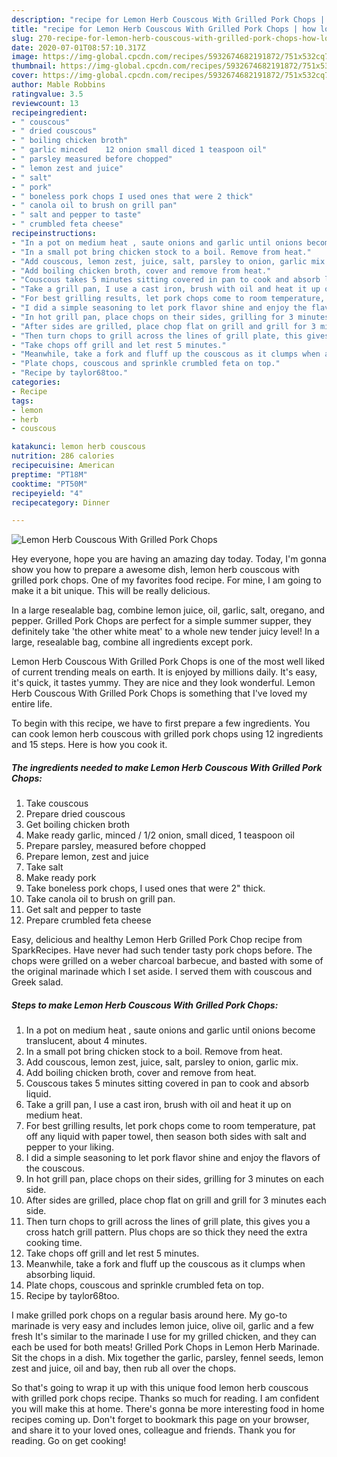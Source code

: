 ```yaml
---
description: "recipe for Lemon Herb Couscous With Grilled Pork Chops | how long to bake Lemon Herb Couscous With Grilled Pork Chops"
title: "recipe for Lemon Herb Couscous With Grilled Pork Chops | how long to bake Lemon Herb Couscous With Grilled Pork Chops"
slug: 270-recipe-for-lemon-herb-couscous-with-grilled-pork-chops-how-long-to-bake-lemon-herb-couscous-with-grilled-pork-chops
date: 2020-07-01T08:57:10.317Z
image: https://img-global.cpcdn.com/recipes/5932674682191872/751x532cq70/lemon-herb-couscous-with-grilled-pork-chops-recipe-main-photo.jpg
thumbnail: https://img-global.cpcdn.com/recipes/5932674682191872/751x532cq70/lemon-herb-couscous-with-grilled-pork-chops-recipe-main-photo.jpg
cover: https://img-global.cpcdn.com/recipes/5932674682191872/751x532cq70/lemon-herb-couscous-with-grilled-pork-chops-recipe-main-photo.jpg
author: Mable Robbins
ratingvalue: 3.5
reviewcount: 13
recipeingredient:
- " couscous"
- " dried couscous"
- " boiling chicken broth"
- " garlic minced    12 onion small diced 1 teaspoon oil"
- " parsley measured before chopped"
- " lemon zest and juice"
- " salt"
- " pork"
- " boneless pork chops I used ones that were 2 thick"
- " canola oil to brush on grill pan"
- " salt and pepper to taste"
- " crumbled feta cheese"
recipeinstructions:
- "In a pot on medium heat , saute onions and garlic until onions become translucent, about 4 minutes."
- "In a small pot bring chicken stock to a boil. Remove from heat."
- "Add couscous, lemon zest, juice, salt, parsley to onion, garlic mix."
- "Add boiling chicken broth, cover and remove from heat."
- "Couscous takes 5 minutes sitting covered in pan to cook and absorb liquid."
- "Take a grill pan, I use a cast iron, brush with oil and heat it up on medium heat."
- "For best grilling results, let pork chops come to room temperature, pat off any liquid with paper towel, then season both sides with salt and pepper to your liking."
- "I did a simple seasoning to let pork flavor shine and enjoy the flavors of the couscous."
- "In hot grill pan, place chops on their sides, grilling for 3 minutes on each side."
- "After sides are grilled, place chop flat on grill and grill for 3 minutes each side."
- "Then turn chops to grill across the lines of grill plate, this gives you a cross hatch grill pattern. Plus chops are so thick they need the extra cooking time."
- "Take chops off grill and let rest 5 minutes."
- "Meanwhile, take a fork and fluff up the couscous as it clumps when absorbing liquid."
- "Plate chops, couscous and sprinkle crumbled feta on top."
- "Recipe by taylor68too."
categories:
- Recipe
tags:
- lemon
- herb
- couscous

katakunci: lemon herb couscous 
nutrition: 286 calories
recipecuisine: American
preptime: "PT18M"
cooktime: "PT50M"
recipeyield: "4"
recipecategory: Dinner

---
```



![Lemon Herb Couscous With Grilled Pork Chops](https://img-global.cpcdn.com/recipes/5932674682191872/751x532cq70/lemon-herb-couscous-with-grilled-pork-chops-recipe-main-photo.jpg)

Hey everyone, hope you are having an amazing day today. Today, I'm gonna show you how to prepare a awesome dish, lemon herb couscous with grilled pork chops. One of my favorites food recipe. For mine, I am going to make it a bit unique. This will be really delicious.

In a large resealable bag, combine lemon juice, oil, garlic, salt, oregano, and pepper. Grilled Pork Chops are perfect for a simple summer supper, they definitely take &#39;the other white meat&#39; to a whole new tender juicy level! In a large, resealable bag, combine all ingredients except pork.

Lemon Herb Couscous With Grilled Pork Chops is one of the most well liked of current trending meals on earth. It is enjoyed by millions daily. It's easy, it's quick, it tastes yummy. They are nice and they look wonderful. Lemon Herb Couscous With Grilled Pork Chops is something that I've loved my entire life.


To begin with this recipe, we have to first prepare a few ingredients. You can cook lemon herb couscous with grilled pork chops using 12 ingredients and 15 steps. Here is how you cook it.

<!--inarticleads1-->

##### The ingredients needed to make Lemon Herb Couscous With Grilled Pork Chops:

1. Take  couscous
1. Prepare  dried couscous
1. Get  boiling chicken broth
1. Make ready  garlic, minced   / 1/2 onion, small diced, 1 teaspoon oil
1. Prepare  parsley, measured before chopped
1. Prepare  lemon, zest and juice
1. Take  salt
1. Make ready  pork
1. Take  boneless pork chops, I used ones that were 2&#34; thick.
1. Take  canola oil to brush on grill pan.
1. Get  salt and pepper to taste
1. Prepare  crumbled feta cheese


Easy, delicious and healthy Lemon Herb Grilled Pork Chop recipe from SparkRecipes. Have never had such tender tasty pork chops before. The chops were grilled on a weber charcoal barbecue, and basted with some of the original marinade which I set aside. I served them with couscous and Greek salad. 

<!--inarticleads2-->

##### Steps to make Lemon Herb Couscous With Grilled Pork Chops:

1. In a pot on medium heat , saute onions and garlic until onions become translucent, about 4 minutes.
1. In a small pot bring chicken stock to a boil. Remove from heat.
1. Add couscous, lemon zest, juice, salt, parsley to onion, garlic mix.
1. Add boiling chicken broth, cover and remove from heat.
1. Couscous takes 5 minutes sitting covered in pan to cook and absorb liquid.
1. Take a grill pan, I use a cast iron, brush with oil and heat it up on medium heat.
1. For best grilling results, let pork chops come to room temperature, pat off any liquid with paper towel, then season both sides with salt and pepper to your liking.
1. I did a simple seasoning to let pork flavor shine and enjoy the flavors of the couscous.
1. In hot grill pan, place chops on their sides, grilling for 3 minutes on each side.
1. After sides are grilled, place chop flat on grill and grill for 3 minutes each side.
1. Then turn chops to grill across the lines of grill plate, this gives you a cross hatch grill pattern. Plus chops are so thick they need the extra cooking time.
1. Take chops off grill and let rest 5 minutes.
1. Meanwhile, take a fork and fluff up the couscous as it clumps when absorbing liquid.
1. Plate chops, couscous and sprinkle crumbled feta on top.
1. Recipe by taylor68too.


I make grilled pork chops on a regular basis around here. My go-to marinade is very easy and includes lemon juice, olive oil, garlic and a few fresh It&#39;s similar to the marinade I use for my grilled chicken, and they can each be used for both meats! Grilled Pork Chops in Lemon Herb Marinade. Sit the chops in a dish. Mix together the garlic, parsley, fennel seeds, lemon zest and juice, oil and bay, then rub all over the chops. 

So that's going to wrap it up with this unique food lemon herb couscous with grilled pork chops recipe. Thanks so much for reading. I am confident you will make this at home. There's gonna be more interesting food in home recipes coming up. Don't forget to bookmark this page on your browser, and share it to your loved ones, colleague and friends. Thank you for reading. Go on get cooking!
